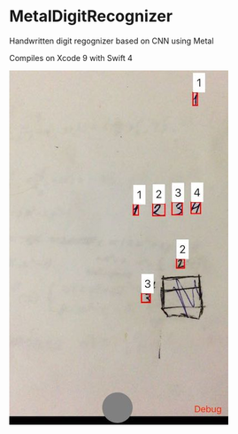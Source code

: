 # MetalDigitRecognizer

Handwritten digit regognizer based on CNN using Metal

Compiles on Xcode 9 with Swift 4

![Screenshot](screenshot.jpg)
